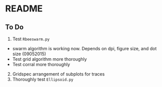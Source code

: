 # README #

## To Do ##
1. Test `Rbeeswarm.py`
  * swarm algorithm is working now. Depends on dpi, figure size, and dot size (09052015)
  * Test grid algorithm more thoroughly
  * Test corral more thoroughly
2. Gridspec arrangement of subplots for traces
3. Thoroughly test `Ellipsoid.py`
